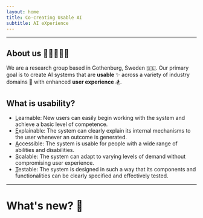 ```yaml
---
layout: home
title: Co-creating Usable AI
subtitle: AI eXperience
---
```


---
## About us 🧑🏻‍🤝‍🧑🏾
We are a research group based in Gothenburg, Sweden 🇸🇪. Our primary goal is to create AI systems that are **usable** ✨ across a variety of industry domains 🚀 with enhanced **user experience** 🏂.

## What is usability?
+ <u>L</u>earnable: New users can easily begin working with the system and achieve a basic level of competence. 
+ <u>E</u>xplainable: The system can clearly explain its internal mechanisms to the user whenever an outcome is generated.
+ <u>A</u>ccessible: The system is usable for people with a wide range of abilities and disabilities.
+ <u>S</u>calable: The system can adapt to varying levels of demand without compromising user experience.
+ <u>T</u>estable: The system is designed in such a way that its components and functionalities can be clearly specified and effectively tested.


---
# What's new? 📰
